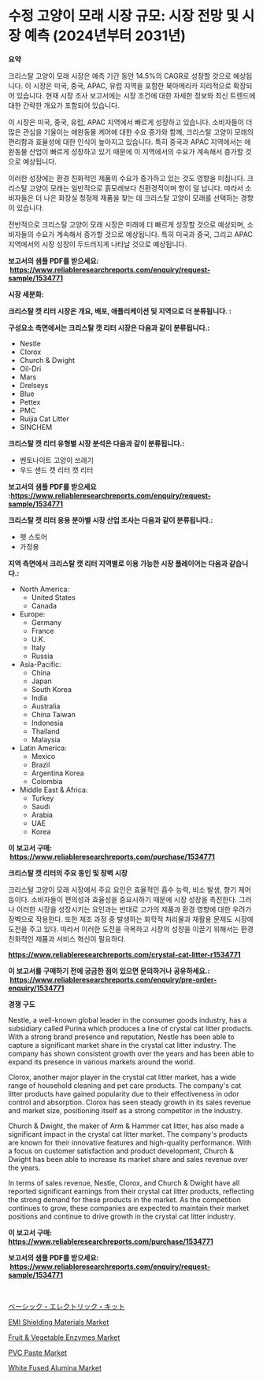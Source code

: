 <p><h1>수정 고양이 모래 시장 규모: 시장 전망 및 시장 예측 (2024년부터 2031년)</h1></p><p><strong>요약</strong></p>
<p><p>크리스탈 고양이 모래 시장은 예측 기간 동안 14.5%의 CAGR로 성장할 것으로 예상됩니다. 이 시장은 미국, 중국, APAC, 유럽 지역을 포함한 북아메리카 지리적으로 확장되어 있습니다. 현재 시장 조사 보고서에는 시장 조건에 대한 자세한 정보와 최신 트렌드에 대한 간략한 개요가 포함되어 있습니다.</p><p>이 시장은 미국, 중국, 유럽, APAC 지역에서 빠르게 성장하고 있습니다. 소비자들이 더 많은 관심을 기울이는 애완동물 케어에 대한 수요 증가와 함께, 크리스탈 고양이 모래의 편리함과 효율성에 대한 인식이 높아지고 있습니다. 특히 중국과 APAC 지역에서는 애완동물 산업이 빠르게 성장하고 있기 때문에 이 지역에서의 수요가 계속해서 증가할 것으로 예상됩니다.</p><p>이러한 성장에는 환경 친화적인 제품의 수요가 증가하고 있는 것도 영향을 미칩니다. 크리스탈 고양이 모래는 일반적으로 흙모래보다 친환경적이며 향이 덜 납니다. 따라서 소비자들은 더 나은 화장실 청정제 제품을 찾는 데 크리스탈 고양이 모래를 선택하는 경향이 있습니다.</p><p>전반적으로 크리스탈 고양이 모래 시장은 미래에 더 빠르게 성장할 것으로 예상되며, 소비자들의 수요가 계속해서 증가할 것으로 예상됩니다. 특히 미국과 중국, 그리고 APAC 지역에서의 시장 성장이 두드러지게 나타날 것으로 예상됩니다.</p></p>
<p><strong>보고서의 샘플 PDF를 받으세요: &nbsp;<a href="https://www.reliableresearchreports.com/enquiry/request-sample/1534771">https://www.reliableresearchreports.com/enquiry/request-sample/1534771</a></strong></p>
<p><strong>시장 세분화:</strong></p>
<p><strong> 크리스탈 캣 리터 시장은 개요, 배포, 애플리케이션 및 지역으로 더 분류됩니다. :</strong></p>
<p><strong>구성요소 측면에서는 크리스탈 캣 리터 시장은 다음과 같이 분류됩니다.:</strong></p>
<p><ul><li>Nestle</li><li>Clorox</li><li>Church & Dwight</li><li>Oil-Dri</li><li>Mars</li><li>Drelseys</li><li>Blue</li><li>Pettex</li><li>PMC</li><li>Ruijia Cat Litter</li><li>SINCHEM</li></ul></p>
<p><strong> 크리스탈 캣 리터 유형별 시장 분석은 다음과 같이 분류됩니다.:</strong></p>
<p><ul><li>벤토나이트 고양이 쓰레기</li><li>우드 샌드 캣 리터 캣 리터</li></ul></p>
<p><strong>보고서의 샘플 PDF를 받으세요 :<a href="https://www.reliableresearchreports.com/enquiry/request-sample/1534771">https://www.reliableresearchreports.com/enquiry/request-sample/1534771</a></strong></p>
<p><strong> 크리스탈 캣 리터 응용 분야별 시장 산업 조사는 다음과 같이 분류됩니다.:</strong></p>
<p><ul><li>펫 스토어</li><li>가정용</li></ul></p>
<p><strong>지역 측면에서 크리스탈 캣 리터 지역별로 이용 가능한 시장 플레이어는 다음과 같습니다.:</strong></p>
<p><ul>
    <li>
        North America:
        <ul>
            <li>United States</li>
            <li>Canada</li>
        </ul>
    </li>
    <li>
        Europe:
        <ul>
            <li>Germany</li>
            <li>France</li>
            <li>U.K.</li>
            <li>Italy</li>
            <li>Russia</li>
        </ul>
    </li>
    <li>
        Asia-Pacific:
        <ul>
            <li>China</li>
            <li>Japan</li>
            <li>South Korea</li>
            <li>India</li>
            <li>Australia</li>
            <li>China Taiwan</li>
            <li>Indonesia</li>
            <li>Thailand</li>
            <li>Malaysia</li>
        </ul>
    </li>
    <li>
        Latin America:
        <ul>
            <li>Mexico</li>
            <li>Brazil</li>
            <li>Argentina Korea</li>
            <li>Colombia</li>
        </ul>
    </li>
    <li>
        Middle East & Africa:
        <ul>
            <li>Turkey</li>
            <li>Saudi</li>
            <li>Arabia</li>
            <li>UAE</li>
            <li>Korea</li>
        </ul>
    </li>
    </ul></p>
<p><strong>이 보고서 구매: &nbsp;<a href="https://www.reliableresearchreports.com/purchase/1534771">https://www.reliableresearchreports.com/purchase/1534771</a></strong></p>
<p><strong>크리스탈 캣 리터의 주요 동인 및 장벽 시장</strong></p>
<p><p>크리스털 고양이 모래 시장에서 주요 요인은 효율적인 흡수 능력, 비소 발생, 향기 제어 등이다. 소비자들이 편의성과 효율성을 중요시하기 때문에 시장 성장을 촉진한다. 그러나 이러한 시장을 성장시키는 요인과는 반대로 고가의 제품과 환경 영향에 대한 우려가 장벽으로 작용한다. 또한 제조 과정 중 발생하는 화학적 처리물과 재활용 문제도 시장에 도전을 주고 있다. 따라서 이러한 도전을 극복하고 시장의 성장을 이끌기 위해서는 환경 친화적인 제품과 서비스 혁신이 필요하다.</p></p>
<p><strong><a href="https://www.reliableresearchreports.com/crystal-cat-litter-r1534771">https://www.reliableresearchreports.com/crystal-cat-litter-r1534771</a></strong></p>
<p><strong>이 보고서를 구매하기 전에 궁금한 점이 있으면 문의하거나 공유하세요.: &nbsp;<a href="https://www.reliableresearchreports.com/enquiry/pre-order-enquiry/1534771">https://www.reliableresearchreports.com/enquiry/pre-order-enquiry/1534771</a></strong></p>
<p><strong>경쟁 구도</strong></p>
<p><p>Nestle, a well-known global leader in the consumer goods industry, has a subsidiary called Purina which produces a line of crystal cat litter products. With a strong brand presence and reputation, Nestle has been able to capture a significant market share in the crystal cat litter industry. The company has shown consistent growth over the years and has been able to expand its presence in various markets around the world.</p><p>Clorox, another major player in the crystal cat litter market, has a wide range of household cleaning and pet care products. The company's cat litter products have gained popularity due to their effectiveness in odor control and absorption. Clorox has seen steady growth in its sales revenue and market size, positioning itself as a strong competitor in the industry.</p><p>Church & Dwight, the maker of Arm & Hammer cat litter, has also made a significant impact in the crystal cat litter market. The company's products are known for their innovative features and high-quality performance. With a focus on customer satisfaction and product development, Church & Dwight has been able to increase its market share and sales revenue over the years.</p><p>In terms of sales revenue, Nestle, Clorox, and Church & Dwight have all reported significant earnings from their crystal cat litter products, reflecting the strong demand for these products in the market. As the competition continues to grow, these companies are expected to maintain their market positions and continue to drive growth in the crystal cat litter industry.</p></p>
<p><strong>이 보고서 구매: &nbsp; <a href="https://www.reliableresearchreports.com/purchase/1534771">https://www.reliableresearchreports.com/purchase/1534771</a></strong></p>
<p><strong>보고서의 샘플 PDF를 받으세요: &nbsp;<a href="https://www.reliableresearchreports.com/enquiry/request-sample/1534771">https://www.reliableresearchreports.com/enquiry/request-sample/1534771</a></strong><strong></strong></p>
<p>&nbsp;</p>
<p><p><a href="https://github.com/pepo3k/Market-Research-Report-List-1/blob/main/737173019953.md">ベーシック・エレクトリック・キット</a></p><p><a href="https://cat-emmental-94b.notion.site/EMI-Shielding-Materials-Market-Size-Share-Trends-Analysis-Report-By-Application-Regional-Outlook-ff3390107ebe48e3b79808796f63ba77">EMI Shielding Materials Market</a></p><p><a href="https://github.com/sofayahoo2023/Market-Research-Report-List-4/blob/main/fruit-vegetable-enzymes-market.md">Fruit & Vegetable Enzymes Market</a></p><p><a href="https://issuu.com/reportprime-2/docs/pvc-paste-market-size-2030.pptx">PVC Paste Market</a></p><p><a href="https://issuu.com/reportprime-2/docs/white-fused-alumina-market-size-2030.pptx">White Fused Alumina Market</a></p></p>
